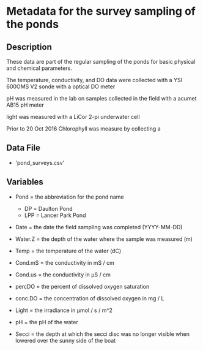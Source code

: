# Metadata for the survey sampling of the ponds

## Description

These data are part of the regular sampling of the ponds for basic physical and chemical parameters.

The temperature, conductivity, and DO data were collected with a YSI 600OMS V2 sonde with a optical DO meter

pH was measured in the lab on samples collected in the field with a acumet AB15 pH meter

light was measured with a LiCor 2-pi underwater cell


Prior to 20 Oct 2016 Chlorophyll was measure by collecting a

## Data File 

* 'pond_surveys.csv'

## Variables

* Pond = the abbreviation for the pond name
  * DP = Daulton Pond
  * LPP = Lancer Park Pond

* Date = the date the field sampling was completed (YYYY-MM-DD)

* Water.Z = the depth of the water where the sample was measured (m)

* Temp = the temperature of the water (dC)

* Cond.mS = the conductivity in mS / cm

* Cond.us = the conductivity in &mu;S / cm

* percDO = the percent of dissolved oxygen saturation

* conc.DO = the concentration of dissolved oxygen in mg / L

* Light = the irradiance in &mu;mol / s / m^2

* pH = the pH of the water

* Secci = the depth at which the secci disc was no longer visible when lowered over the sunny side of the boat

 

